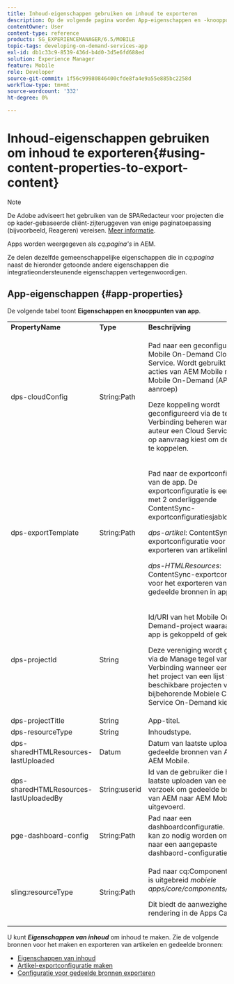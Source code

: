 ```yaml
---
title: Inhoud-eigenschappen gebruiken om inhoud te exporteren
description: Op de volgende pagina worden App-eigenschappen en -knooppunten weergegeven.
contentOwner: User
content-type: reference
products: SG_EXPERIENCEMANAGER/6.5/MOBILE
topic-tags: developing-on-demand-services-app
exl-id: db1c33c9-8539-436d-b4d0-3d5e6fd688ed
solution: Experience Manager
feature: Mobile
role: Developer
source-git-commit: 1f56c99980846400cfde8fa4e9a55e885bc2258d
workflow-type: tm+mt
source-wordcount: '332'
ht-degree: 0%

---
```


# Inhoud-eigenschappen gebruiken om inhoud te exporteren{#using-content-properties-to-export-content}

>[!NOTE]
>
>De Adobe adviseert het gebruiken van de SPARedacteur voor projecten die op kader-gebaseerde cliënt-zijteruggeven van enige paginatoepassing (bijvoorbeeld, Reageren) vereisen. [Meer informatie](/help/sites-developing/spa-overview.md).

Apps worden weergegeven als *cq:pagina&#39;s* in AEM.

Ze delen dezelfde gemeenschappelijke eigenschappen die in *cq:pagina* naast de hieronder getoonde andere eigenschappen die integratieondersteunende eigenschappen vertegenwoordigen.

## App-eigenschappen {#app-properties}

De volgende tabel toont **Eigenschappen en knooppunten van app**.

<table>
 <tbody>
  <tr>
   <td><strong>PropertyName</strong></td>
   <td><strong>Type</strong></td>
   <td><strong>Beschrijving</strong></td>
  </tr>
  <tr>
   <td>dps-cloudConfig</td>
   <td>String:Path</td>
   <td><p>Pad naar een geconfigureerde Mobile On-Demand Cloud Service. Wordt gebruikt voor acties van AEM Mobile naar Mobile On-Demand (API-aanroep)</p> <p>Deze koppeling wordt geconfigureerd via de tegel Verbinding beheren wanneer een auteur een Cloud Service Mobiel op aanvraag kiest om de app aan te koppelen.</p> </td>
  </tr>
  <tr>
   <td>dps-exportTemplate</td>
   <td>String:Path</td>
   <td><p>Pad naar de exportconfiguraties van de app. De exportconfiguratie is een map met 2 onderliggende ContentSync-exportconfiguratiesjablonen;</p> <p><i>dps-artikel</i>: ContentSync exportconfiguratie voor het exporteren van artikelinhoud</p> <p><i>dps-HTMLResources</i>: ContentSync-exportconfiguratie voor het exporteren van gedeelde bronnen in app/article</p> </td>
  </tr>
  <tr>
   <td>dps-projectId</td>
   <td>String</td>
   <td><p>Id/URI van het Mobile On-Demand-project waaraan deze app is gekoppeld of gekoppeld.</p> <p>Deze vereniging wordt gevormd via de Manage tegel van de Verbinding wanneer een auteur het project van een lijst van beschikbare projecten voor de bijbehorende Mobiele Cloud Service On-Demand kiest.</p> </td>
  </tr>
  <tr>
   <td>dps-projectTitle</td>
   <td>String</td>
   <td>App-titel.</td>
  </tr>
  <tr>
   <td>dps-resourceType</td>
   <td>String</td>
   <td>Inhoudstype.</td>
  </tr>
  <tr>
   <td>dps-sharedHTMLResources-lastUploaded</td>
   <td>Datum</td>
   <td>Datum van laatste upload van gedeelde bronnen van AEM naar AEM Mobile.</td>
  </tr>
  <tr>
   <td>dps-sharedHTMLResources-lastUploadedBy</td>
   <td>String:userid</td>
   <td>Id van de gebruiker die het laatste uploaden van een verzoek om gedeelde bronnen van AEM naar AEM Mobile heeft uitgevoerd.</td>
  </tr>
  <tr>
   <td>pge-dashboard-config</td>
   <td>String:Path</td>
   <td>Pad naar een dashboardconfiguratie. Het pad kan zo nodig worden omgeleid naar een aangepaste dashbaord-configuratie.</td>
  </tr>
  <tr>
   <td>sling:resourceType</td>
   <td>String:Path</td>
   <td><p>Pad naar cq:Component die is of is uitgebreid <i>mobiele apps/core/components/instance.</i></p> <p>Dit biedt de aanwezigheid en rendering in de Apps Catalog.</p> </td>
  </tr>
 </tbody>
</table>

U kunt ***Eigenschappen van inhoud*** om inhoud te maken. Zie de volgende bronnen voor het maken en exporteren van artikelen en gedeelde bronnen:

* [Eigenschappen van inhoud](/help/mobile/content-properties.md)
* [Artikel-exportconfiguratie maken](/help/mobile/creating-article-export-configuration.md)
* [Configuratie voor gedeelde bronnen exporteren](/help/mobile/creating-shared-resources-export-configuration.md)
